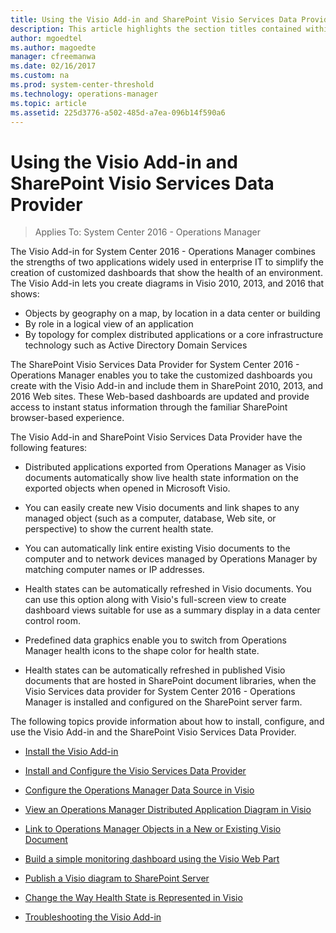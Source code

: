 ```yaml
---
title: Using the Visio Add-in and SharePoint Visio Services Data Provider
description: This article highlights the section titles contained within this section of the Operations Manager 2016 documentation.
author: mgoedtel
ms.author: magoedte
manager: cfreemanwa
ms.date: 02/16/2017
ms.custom: na
ms.prod: system-center-threshold
ms.technology: operations-manager
ms.topic: article
ms.assetid: 225d3776-a502-485d-a7ea-096b14f590a6
---
```


# Using the Visio Add-in and SharePoint Visio Services Data Provider

>Applies To: System Center 2016 - Operations Manager

The Visio Add-in for System Center 2016 - Operations Manager combines the strengths of two applications widely used in enterprise IT to simplify the creation of customized dashboards that show the health of an environment. The Visio Add-in lets you create diagrams in Visio 2010, 2013, and 2016 that shows:

- Objects by geography on a map, by location in a data center or building
- By role in a logical view of an application
- By topology for complex distributed applications or a core infrastructure technology such as Active Directory Domain Services
  
The SharePoint Visio Services Data Provider for System Center 2016 - Operations Manager enables you to take the customized dashboards you create with the Visio Add-in and include them in SharePoint 2010, 2013, and 2016 Web sites. These Web-based dashboards are updated and provide access to instant status information through the familiar SharePoint browser-based experience.  

The Visio Add-in and SharePoint  Visio Services Data Provider have the following features:  
  
-   Distributed applications exported from Operations Manager as Visio documents automatically show live health state information on the exported objects when opened in Microsoft Visio.  
  
-   You can easily create new Visio documents and link shapes to any managed object (such as a computer, database, Web site, or perspective) to show the current health state.  
  
-   You can automatically link entire existing Visio documents to the computer and to network devices managed by Operations Manager by matching computer names or IP addresses.  
  
-   Health states can be automatically refreshed in Visio documents. You can use this option along with Visio's full-screen view to create dashboard views suitable for use as a summary display in a data center control room.  
  
-   Predefined data graphics enable you to switch from Operations Manager health icons to the shape color for health state.  
  
-   Health states can be automatically refreshed in published Visio documents that are hosted in SharePoint document libraries, when the Visio Services data provider for System Center 2016 - Operations Manager is installed and configured on the SharePoint server farm.  
  
The following topics provide information about how to install, configure, and use the Visio Add-in and the SharePoint Visio Services Data Provider.  
  
-   [Install the Visio Add-in](manage-visio-addin-install-configure.md)  
  
-   [Install and Configure the Visio Services Data Provider](manage-visio-addin-install-data-provider.md)  
  
-   [Configure the Operations Manager Data Source in Visio](manage-visio-addin-configure-datasource.md)  
  
-   [View an Operations Manager Distributed Application Diagram in Visio](../om/manage/view-an-operations-manager-distributed-application-diagram-in-visio.md)  
  
-   [Link to Operations Manager Objects in a New or Existing Visio Document](../om/manage/link-to-operations-manager-objects-in-a-new-or-existing-visio-document.md)  
  
-   [Build a simple monitoring dashboard using the Visio Web Part](../om/manage/build-a-simple-monitoring-dashboard-using-the-visio-web-part.md)  
  
-   [Publish a Visio diagram to SharePoint Server](../om/manage/publish-a-visio-diagram-to-sharepoint.md)  
  
-   [Change the Way Health State is Represented in Visio](../om/manage/change-the-way-health-state-is-represented-in-visio.md)  
  
-   [Troubleshooting the Visio Add-in](../om/manage/troubleshooting-the-visio-add-in.md)  
  
